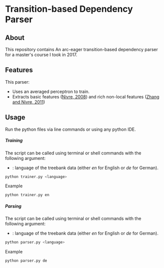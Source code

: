 # Transition-based Dependency Parser

## About

This repository contains An arc-eager transition-based dependency parser for a master's course I took in 2017. 

## Features

This parser:
- Uses an averaged perceptron to train.
- Extracts basic features ([Nivre, 2008](https://www.aclweb.org/anthology/J08-4003/)) and rich non-local features ([Zhang and
Nivre, 2011](https://www.aclweb.org/anthology/P11-2033/))

## Usage
Run the python files via line commands or using any python IDE.

##### Training
The script can be called using terminal or shell commands with the following argument:

- <language>: language of the treebank data (either *en* for English or *de* for German).

```bash
python trainer.py <language>
```
Example
```bash
python trainer.py en
```

##### Parsing
The script can be called using terminal or shell commands with the following argument:

- <language>: language of the treebank data (either *en* for English or *de* for German).

```bash
python parser.py <language>
```
Example
```bash
python parser.py de
```